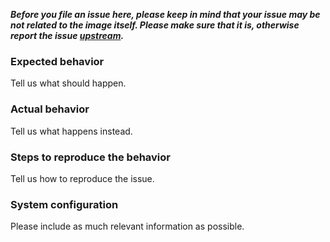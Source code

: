 ***Before you file an issue here, please keep in mind that your issue may be not related to the image itself. Please make sure that it is, otherwise report the issue [upstream](https://issues.apache.org/jira/projects/ZOOKEEPER/issues).***

### Expected behavior

Tell us what should happen.

### Actual behavior

Tell us what happens instead.

### Steps to reproduce the behavior

Tell us how to reproduce the issue.

### System configuration

Please include as much relevant information as possible.